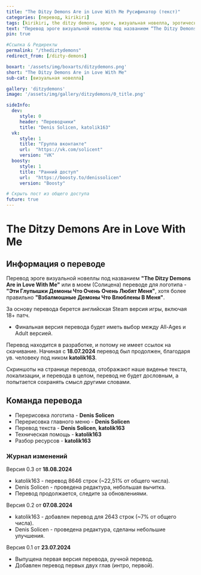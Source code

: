 ```yaml
---
title: "The Ditzy Demons Are in Love With Me Русификатор (текст)"
categories: [перевод, kirikiri]
tags: [kirikiri, the ditzy demons, эроге, визуальная новелла, эротический роман, visualnovel]
text: "Перевод эроге визуальной новеллы под названием “The Ditzy Demons Are in Love With Me”, за основу перевода берется английская Steam версия игры, включая 18+ патч. Эти Глупышки..."
pin: true

#Ссылка & Редиректы
permalink: "/thediztydemons"
redirect_from: [/dizty-demons]

boxart: '/assets/img/boxarts/ditzydemons.png'
short: "The Ditzy Demons Are in Love With Me"
sub-cat: [визуальная новелла]

gallery: 'ditzydemons'
image: '/assets/img/gallery/ditzydemons/0_title.png'

sideInfo:
  dev:
     style: 0
     header: "Переводчики"
     title: "Denis Solicen, katolik163"
  vk:
     style: 1
     title: "Группа вконтакте"
     url:  "https://vk.com/solicent"
     version: "VK"     
  boosty:
     style: 1
     title: "Ранний доступ"
     url:  "https://boosty.to/denissolicen"
     version: "Boosty"

# Скрыть пост из общего доступа
future: true
---
```

# The Ditzy Demons Are in Love With Me
## Информация о переводе
Перевод эроге визуальной новеллы под названием **"The Ditzy Demons Are in Love With Me"** или в моем (Солицена) переводе для логотипа - **"Эти Глупышки Демоны Что Очень Очень Любят Меня"**, хотя более правильно **"Взбалмошные Демоны Что Влюблены В Меня"**.

За основу перевода берется английская Steam версия игры, включая 18+ патч.
- Финальная версия перевода будет иметь выбор между All-Ages и Adult версией.

Перевод находится в разработке, и потому не имеет ссылок на скачивание.
Начиная с **18.07.2024** перевод был продолжен, благодаря ув. человеку под ником **katolik163**.

Скриншоты на странице перевода, отображают наше виденье текста, локализации, и перевода в целом, перевод не будет дословным, а попытается сохранять смысл другими словами. 

## Команда перевода
* Перерисовка логотипа - **Denis Solicen**
* Перерисовка главного меню - **Denis Solicen**
* Перевод текста - **Denis Solicen**, **katolik163**
* Техническая помощь -  **katolik163**
* Разбор ресурсов -  **katolik163**

### Журнал изменений
Версия 0.3 от **18.08.2024**
* katolik163 - перевод 8646 строк (~22,51% от общего числа).
* Denis Solicen - проведена редактура, небольшая вычитка.
* Перевод продолжается, следите за обновлениями.

Версия 0.2 от **07.08.2024**
* katolik163 - добавлен перевод для 2643 строк (~7% от общего числа).
* Denis Solicen - проведена редактура, сделаны небольшие улучшения.

Версия 0.1 от **23.07.2024**
* Выпущена первая версия перевода, ручной перевод.
* Добавлен перевод первых двух глав (интро, первой).
